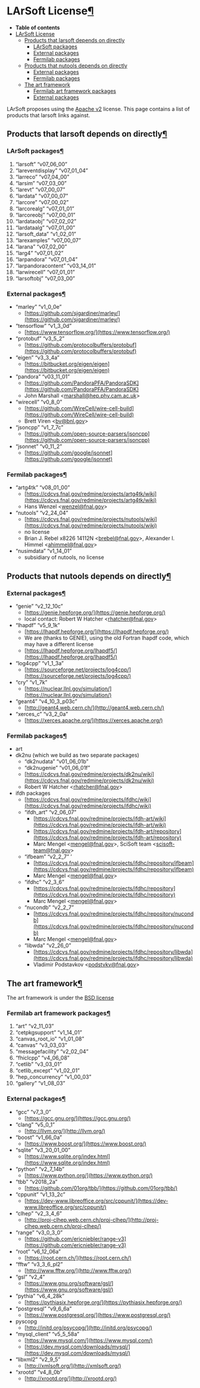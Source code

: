 LArSoft License[¶](#LArSoft-License)
====================================

-   **Table of contents**
-   [LArSoft License](#LArSoft-License)
    -   [Products that larsoft depends on directly](#Products-that-larsoft-depends-on-directly)
        -   [LArSoft packages](#LArSoft-packages)
        -   [External packages](#External-packages)
        -   [Fermilab packages](#Fermilab-packages)
    -   [Products that nutools depends on directly](#Products-that-nutools-depends-on-directly)
        -   [External packages](#External-packages-2)
        -   [Fermilab packages](#Fermilab-packages-2)
    -   [The art framework](#The-art-framework)
        -   [Fermilab art framework packages](#Fermilab-art-framework-packages)
        -   [External packages](#External-packages-3)

LArSoft proposes using the [Apache v2](http://www.apache.org/licenses/LICENSE-2.0) license. This page contains a list of products that larsoft links against.


Products that larsoft depends on directly[¶](#Products-that-larsoft-depends-on-directly)
----------------------------------------------------------------------------------------


### LArSoft packages[¶](#LArSoft-packages)

1.  “larsoft” “v07\_06\_00”
2.  “lareventdisplay” “v07\_01\_04”
3.  “larreco” “v07\_04\_00”
4.  “larsim” “v07\_03\_00”
5.  “larevt” “v07\_00\_07”
6.  “lardata” “v07\_00\_07”
7.  “larcore” “v07\_00\_02”
8.  “larcorealg” “v07\_01\_01”
9.  “larcoreobj” “v07\_00\_01”
10. “lardataobj” “v07\_02\_02”
11. “lardataalg” “v07\_01\_00”
12. “larsoft\_data” “v1\_02\_01”
13. “larexamples” “v07\_00\_07”
14. “larana” “v07\_02\_00”
15. “larg4” “v07\_01\_02”
16. “larpandora” “v07\_01\_04”
17. “larpandoracontent” “v03\_14\_01”
18. “larwirecell” “v07\_01\_01”
19. “larsoftobj” “v07\_03\_00”


### External packages[¶](#External-packages)

-   “marley” “v1\_0\_0e”
    -   [https://github.com/sjgardiner/marley/](https://github.com/sjgardiner/marley/)
-   “tensorflow” “v1\_3\_0d”
    -   [https://www.tensorflow.org/](https://www.tensorflow.org/)
-   “protobuf” “v3\_5\_2”
    -   [https://github.com/protocolbuffers/protobuf](https://github.com/protocolbuffers/protobuf)
-   “eigen” “v3\_3\_4a”
    -   [https://bitbucket.org/eigen/eigen](https://bitbucket.org/eigen/eigen)
-   “pandora” “v03\_11\_01”
    -   [https://github.com/PandoraPFA/PandoraSDK](https://github.com/PandoraPFA/PandoraSDK)
    -   John Marshall \<[marshall@hep.phy.cam.ac.uk](mailto:marshall@hep.phy.cam.ac.uk)\>
-   “wirecell” “v0\_8\_0”
    -   [https://github.com/WireCell/wire-cell-build](https://github.com/WireCell/wire-cell-build)
    -   Brett Viren \<[bv@bnl.gov](mailto:bv@bnl.gov)\>
-   “jsoncpp” “v1\_7\_7c”
    -   [https://github.com/open-source-parsers/jsoncpp](https://github.com/open-source-parsers/jsoncpp)
-   “jsonnet” “v0\_11\_2”
    -   [https://github.com/google/jsonnet](https://github.com/google/jsonnet)


### Fermilab packages[¶](#Fermilab-packages)

-   “artg4tk” “v08\_01\_00”
    -   [https://cdcvs.fnal.gov/redmine/projects/artg4tk/wiki](https://cdcvs.fnal.gov/redmine/projects/artg4tk/wiki)
    -   Hans Wenzel \<[wenzel@fnal.gov](mailto:wenzel@fnal.gov)\>
-   “nutools” “v2\_24\_04”
    -   [https://cdcvs.fnal.gov/redmine/projects/nutools/wiki](https://cdcvs.fnal.gov/redmine/projects/nutools/wiki)
    -   no license
    -   Brian J. Rebel x8226 14112N \<[brebel@fnal.gov](mailto:brebel@fnal.gov)\>, Alexander I. Himmel \<[ahimmel@fnal.gov](mailto:ahimmel@fnal.gov)\>
-   “nusimdata” “v1\_14\_01”
    -   subsidiary of nutools, no license


Products that nutools depends on directly[¶](#Products-that-nutools-depends-on-directly)
----------------------------------------------------------------------------------------


### External packages[¶](#External-packages-2)

-   “genie” “v2\_12\_10c”
    -   [https://genie.hepforge.org/](https://genie.hepforge.org/)
    -   local contact: Robert W Hatcher \<[rhatcher@fnal.gov](mailto:rhatcher@fnal.gov)\>
-   “lhapdf” “v5\_9\_1k”
    -   [https://lhapdf.hepforge.org/](https://lhapdf.hepforge.org/)
    -   We are (thanks to GENIE), using the old Fortran lhapdf code, which may have a different license
    -   [https://lhapdf.hepforge.org/lhapdf5/](https://lhapdf.hepforge.org/lhapdf5/)
-   “log4cpp” “v1\_1\_3a”
    -   [https://sourceforge.net/projects/log4cpp/](https://sourceforge.net/projects/log4cpp/)
-   “cry” “v1\_7k”
    -   [https://nuclear.llnl.gov/simulation/](https://nuclear.llnl.gov/simulation/)
-   “geant4” “v4\_10\_3\_p03c”
    -   [http://geant4.web.cern.ch/](http://geant4.web.cern.ch/)
-   “xerces\_c” “v3\_2\_0a”
    -   [https://xerces.apache.org/](https://xerces.apache.org/)


### Fermilab packages[¶](#Fermilab-packages-2)

-   art
-   dk2nu (which we build as two separate packages)
    -   “dk2nudata” “v01\_06\_01b”
    -   “dk2nugenie” “v01\_06\_01f”
    -   [https://cdcvs.fnal.gov/redmine/projects/dk2nu/wiki](https://cdcvs.fnal.gov/redmine/projects/dk2nu/wiki)
    -   Robert W Hatcher \<[rhatcher@fnal.gov](mailto:rhatcher@fnal.gov)\>
-   ifdh packages
    -   [https://cdcvs.fnal.gov/redmine/projects/ifdhc/wiki](https://cdcvs.fnal.gov/redmine/projects/ifdhc/wiki)
    -   “ifdh\_art” “v2\_06\_07”
        -   [https://cdcvs.fnal.gov/redmine/projects/ifdh-art/wiki](https://cdcvs.fnal.gov/redmine/projects/ifdh-art/wiki)
        -   [https://cdcvs.fnal.gov/redmine/projects/ifdh-art/repository](https://cdcvs.fnal.gov/redmine/projects/ifdh-art/repository)
        -   Marc Mengel \<[mengel@fnal.gov](mailto:mengel@fnal.gov)\>, SciSoft team \<[scisoft-team@fnal.gov](mailto:scisoft-team@fnal.gov)\>
    -   “ifbeam” “v2\_2\_7” ’
        -   [https://cdcvs.fnal.gov/redmine/projects/ifdhc/repository/ifbeam](https://cdcvs.fnal.gov/redmine/projects/ifdhc/repository/ifbeam)
        -   Marc Mengel \<[mengel@fnal.gov](mailto:mengel@fnal.gov)\>
    -   “ifdhc” “v2\_3\_6”
        -   [https://cdcvs.fnal.gov/redmine/projects/ifdhc/repository](https://cdcvs.fnal.gov/redmine/projects/ifdhc/repository)
        -   Marc Mengel \<[mengel@fnal.gov](mailto:mengel@fnal.gov)\>
    -   “nucondb” “v2\_2\_7”
        -   [https://cdcvs.fnal.gov/redmine/projects/ifdhc/repository/nucondb](https://cdcvs.fnal.gov/redmine/projects/ifdhc/repository/nucondb)
        -   Marc Mengel \<[mengel@fnal.gov](mailto:mengel@fnal.gov)\>
    -   “libwda” “v2\_26\_0”
        -   [https://cdcvs.fnal.gov/redmine/projects/ifdhc/repository/libwda](https://cdcvs.fnal.gov/redmine/projects/ifdhc/repository/libwda)
        -   Vladimir Podstavkov \<[podstvkv@fnal.gov](mailto:podstvkv@fnal.gov)\>


The art framework[¶](#The-art-framework)
----------------------------------------

The art framework is under the [BSD license](https://cdcvs.fnal.gov/redmine/projects/art/repository/revisions/develop/entry/LICENSE)


### Fermilab art framework packages[¶](#Fermilab-art-framework-packages)

1.  “art” “v2\_11\_03”
2.  “cetpkgsupport” “v1\_14\_01”
3.  “canvas\_root\_io” “v1\_01\_08”
4.  “canvas” “v3\_03\_03”
5.  “messagefacility” “v2\_02\_04”
6.  “fhiclcpp” “v4\_06\_08”
7.  “cetlib” “v3\_03\_01”
8.  “cetlib\_except” “v1\_02\_01”
9.  “hep\_concurrency” “v1\_00\_03”
10. “gallery” “v1\_08\_03”


### External packages[¶](#External-packages-3)

-   “gcc” “v7\_3\_0”
    -   [https://gcc.gnu.org/](https://gcc.gnu.org/)
-   “clang” “v5\_0\_1”
    -   [http://llvm.org/](http://llvm.org/)
-   “boost” “v1\_66\_0a”
    -   [https://www.boost.org/](https://www.boost.org/)
-   “sqlite” “v3\_20\_01\_00”
    -   [https://www.sqlite.org/index.html](https://www.sqlite.org/index.html)
-   “python” “v2\_7\_14b”
    -   [https://www.python.org/](https://www.python.org/)
-   “tbb” “v2018\_2a”
    -   [https://github.com/01org/tbb/](https://github.com/01org/tbb/)
-   “cppunit” “v1\_13\_2c”
    -   [https://dev-www.libreoffice.org/src/cppunit/](https://dev-www.libreoffice.org/src/cppunit/)
-   “clhep” “v2\_3\_4\_6”
    -   [http://proj-clhep.web.cern.ch/proj-clhep/](http://proj-clhep.web.cern.ch/proj-clhep/)
-   “range” “v3\_0\_3\_0”
    -   [https://github.com/ericniebler/range-v3](https://github.com/ericniebler/range-v3)
-   “root” “v6\_12\_06a”
    -   [https://root.cern.ch/](https://root.cern.ch/)
-   “fftw” “v3\_3\_6\_pl2”
    -   [http://www.fftw.org/](http://www.fftw.org/)
-   “gsl” “v2\_4”
    -   [https://www.gnu.org/software/gsl/](https://www.gnu.org/software/gsl/)
-   “pythia” “v6\_4\_28k”
    -   [https://pythiasix.hepforge.org/](https://pythiasix.hepforge.org/)
-   “postgresql” “v9\_6\_6a”
    -   [https://www.postgresql.org/](https://www.postgresql.org/)
-   pyscopg
    -   [http://initd.org/psycopg/](http://initd.org/psycopg/)
-   “mysql\_client” “v5\_5\_58a”
    -   [https://www.mysql.com/](https://www.mysql.com/)
    -   [https://dev.mysql.com/downloads/mysql/](https://dev.mysql.com/downloads/mysql/)
-   “libxml2” “v2\_9\_5”
    -   [http://xmlsoft.org/](http://xmlsoft.org/)
-   “xrootd” “v4\_8\_0b”
    -   [http://xrootd.org/](http://xrootd.org/)
